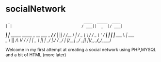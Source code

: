 # socialNetwork

     _                                  ____  _____  ____ 
    | |                                / ___||  _  |/ ___|
 ___| |_ _____   _____ _ __  ___ _   _/ /___ | |_| / /___ 
/ __| __/ _ \ \ / / _ \ '_ \/ __| | | | ___ \\____ | ___ \
\__ \ ||  __/\ V /  __/ | | \__ \ |_| | \_/ |.___/ / \_/ |
|___/\__\___| \_/ \___|_| |_|___/\__,_\_____/\____/\_____/
                                                          
                                                          

Welcome in my first attempt at creating a social network using PHP,MYSQL and a bit of HTML (more later)